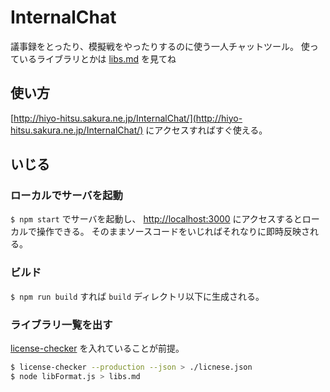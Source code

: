 # InternalChat

議事録をとったり、模擬戦をやったりするのに使う一人チャットツール。
使っているライブラリとかは [libs.md](./libs.md) を見てね

## 使い方

[http://hiyo-hitsu.sakura.ne.jp/InternalChat/](http://hiyo-hitsu.sakura.ne.jp/InternalChat/) にアクセスすればすぐ使える。

## いじる

### ローカルでサーバを起動

`$ npm start` でサーバを起動し、 [http://localhost:3000](http://localhost:3000) にアクセスするとローカルで操作できる。
そのままソースコードをいじればそれなりに即時反映される。

### ビルド

`$ npm run build` すれば `build` ディレクトリ以下に生成される。

### ライブラリ一覧を出す

[license-checker](https://github.com/davglass/license-checker) を入れていることが前提。

```bash
$ license-checker --production --json > ./licnese.json
$ node libFormat.js > libs.md
```
